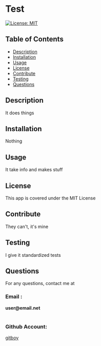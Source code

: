 
  # Test
  [![License: MIT](https://img.shields.io/badge/License-MIT-yellow.svg)](https://opensource.org/licenses/MIT)
  
  ## Table of Contents
  * [Description](#description)
  * [Installation](#installation)
  * [Usage](#usage)
  * [License](#license)
  * [Contribute](#contribute)
  * [Testing](#testing)
  * [Questions](#questions)
    
  ## Description
  <p> It does things </p>
  
  ## Installation
  <p> Nothing </p>

  ## Usage
  <p> It take info and makes stuff </p>

  ## License
  <p> This app is covered under the MIT License </p>
  
  ## Contribute
  <p> They can't, it's mine </p>

  ## Testing
  <p> I give it standardized tests </p>

  ## Questions
  <p> For any questions, contact me at </p>
  <h3> Email : </h3>
  <strong>user@email.net</strong>
  <br></br>
  <h3> Github Account:</h3>
  
    
  [gitboy](https://github.com/gitboy)


